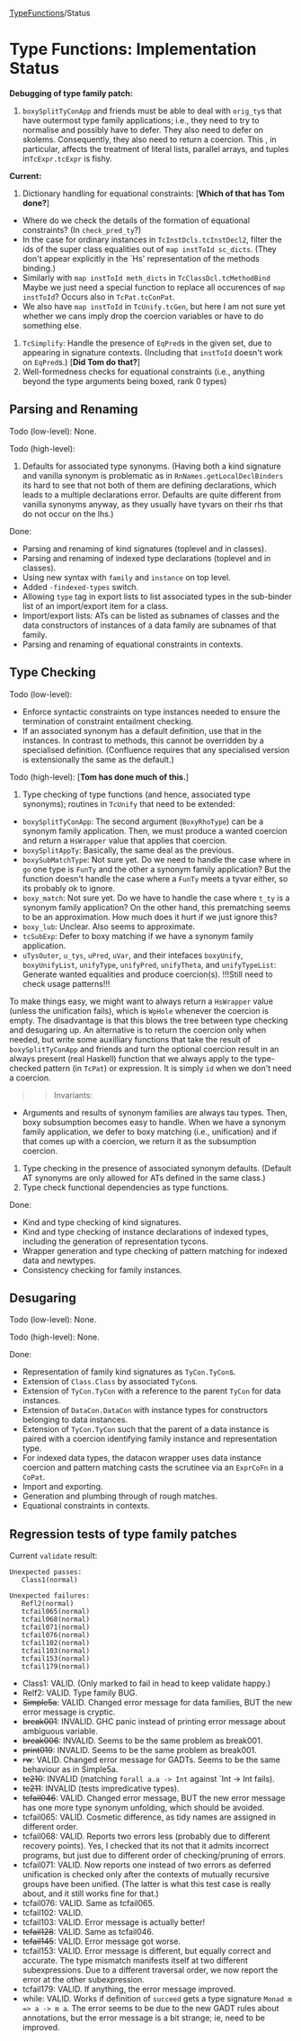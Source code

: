 
[TypeFunctions](type-functions)/Status


# Type Functions: Implementation Status



**Debugging of type family patch:**


1. `boxySplitTyConApp` and friends must be able to deal with `orig_ty`s that have outermost type family applications; i.e., they need to try to normalise and possibly have to defer.  They also need to defer on skolems.  Consequently, they also need to return a coercion.  This , in particular, affects the treatment of literal lists, parallel arrays, and tuples in`TcExpr.tcExpr` is fishy.


**Current:**


1. Dictionary handling for equational constraints: \[**Which of that has Tom done?**\]

  - Where do we check the details of the formation of equational constraints?  (In `check_pred_ty`?)
  - In the case for ordinary instances in `TcInstDcls.tcInstDecl2`, filter the ids of the super class equalities out of `map instToId sc_dicts`.  (They don't appear explicitly in the \`Hs' representation of the methods binding.)
  - Similarly with `map instToId meth_dicts` in `TcClassDcl.tcMethodBind`  Maybe we just need a special function to replace all occurences of `map instToId`?  Occurs also in `TcPat.tcConPat`.
  - We also have `map instToId` in `TcUnify.tcGen`, but here I am not sure yet whether we cans imply drop the coercion variables or have to do something else.
1. `TcSimplify`: Handle the presence of `EqPred`s in the given set, due to appearing in signature contexts.  (Including that `instToId` doesn't work on `EqPred`s.)  \[**Did Tom do that?**\]
1. Well-formedness checks for equational constraints (i.e., anything beyond the type arguments being boxed, rank 0 types)

## Parsing and Renaming



Todo (low-level): None.



Todo (high-level):


1. Defaults for associated type synonyms.  (Having both a kind signature and vanilla synonym is problematic as in `RnNames.getLocalDeclBinders` its hard to see that not both of them are defining declarations, which leads to a multiple declarations error.  Defaults are quite different from vanilla synonyms anyway, as they usually have tyvars on their rhs that do not occur on the lhs.)


Done:


- Parsing and renaming of kind signatures (toplevel and in classes).
- Parsing and renaming of indexed type declarations (toplevel and in classes).
- Using new syntax with `family` and `instance` on top level.
- Added `-findexed-types` switch.
- Allowing `type` tag in export lists to list associated types in the sub-binder list of an import/export item for a class.
- Import/export lists: ATs can be listed as subnames of classes and the data constructors of instances of a data family are subnames of that family.
- Parsing and renaming of equational constraints in contexts.

## Type Checking



Todo (low-level):


- Enforce syntactic constraints on type instances needed to ensure the termination of constraint entailment checking.
- If an associated synonym has a default definition, use that in the instances.  In contrast to methods, this cannot be overridden by a specialised definition.  (Confluence requires that any specialised version is extensionally the same as the default.)


Todo (high-level): \[**Tom has done much of this.**\]


1. Type checking of type functions (and hence, associated type synonyms); routines in `TcUnify` that need to be extended:

  - `boxySplitTyConApp`: The second argument (`BoxyRhoType`) can be a synonym family application.  Then, we must produce a wanted coercion and return a `HsWrapper` value that applies that coercion.
  - `boxySplitAppTy`: Basically, the same deal as the previous.
  - `boxySubMatchType`: Not sure yet.  Do we need to handle the case where in `go` one type is `FunTy` and the other a synonym family application?  But the function doesn't handle the case where a `FunTy` meets a tyvar either, so its probably ok to ignore.
  - `boxy_match`: Not sure yet.  Do we have to handle the case where `t_ty` is a synonym family application?  On the other hand, this prematching seems to be an approximation.  How much does it hurt if we just  ignore this?
  - `boxy_lub`: Unclear.  Also seems to approximate.
  - `tcSubExp`: Defer to boxy matching if we have a synonym family application.
  - `uTysOuter`, `u_tys`, `uPred`, `uVar`, and their intefaces `boxyUnify`, `boxyUnifyList`, `unifyType`, `unifyPred`, `unifyTheta`, and `unifyTypeList`: Generate wanted equalities and produce coercion(s).  !!!Still need to check usage patterns!!!

  To make things easy, we might want to always return a `HsWrapper` value (unless the unification fails), which is `WpHole` whenever the coercion is empty.  The disadvantage is that this blows the tree between type checking and desugaring up.  An alternative is to return the coercion only when needed, but write some auxilliary functions that take the result of `boxySplitTyConApp` and friends and turn the optional coercion result in an always present (real Haskell) function that we always apply to the type-checked pattern (in `TcPat`) or expression.  It is simply `id` when we don't need a coercion.

>
> >
> >
> > Invariants:
> >
> >
>

- Arguments and results of synonym families are always tau types.  Then, boxy subsumption becomes easy to handle.  When we have a synonym family application, we defer to boxy matching (i.e., unification) and if that comes up with a coercion, we return it as the subsumption coercion.

1. Type checking in the presence of associated synonym defaults.  (Default AT synonyms are only allowed for ATs defined in the same class.)
1. Type check functional dependencies as type functions.


Done: 


- Kind and type checking of kind signatures.
- Kind and type checking of instance declarations of indexed types, including the generation of representation tycons.
- Wrapper generation and type checking of pattern matching for indexed data and newtypes.
- Consistency checking for family instances.

## Desugaring



Todo (low-level): None.



Todo (high-level): None.



Done:


- Representation of family kind signatures as `TyCon.TyCon`s.
- Extension of `Class.Class` by associated `TyCon`s.
- Extension of `TyCon.TyCon` with a reference to the parent `TyCon` for data instances.
- Extension of `DataCon.DataCon` with instance types for constructors belonging to data instances.
- Extension of `TyCon.TyCon` such that the parent of a data instance is paired with a coercion identifying family instance and representation type.
- For indexed data types, the datacon wrapper uses data instance coercion and pattern matching casts the scrutinee via an `ExprCoFn` in a `CoPat`.
- Import and exporting.
- Generation and plumbing through of rough matches.
- Equational constraints in contexts.

## Regression tests of type family patches



Current `validate` result:


```wiki
Unexpected passes:
   Class1(normal)

Unexpected failures:
   Refl2(normal)
   tcfail065(normal)
   tcfail068(normal)
   tcfail071(normal)
   tcfail076(normal)
   tcfail102(normal)
   tcfail103(normal)
   tcfail153(normal)
   tcfail179(normal)
```

- Class1: VALID.  (Only marked to fail in head to keep validate happy.)
- Relf2: VALID. Type family BUG.
- ~~Simple5a~~: VALID. Changed error message for data families, BUT the new error message is cryptic.
- ~~break001~~: INVALID.  GHC panic instead of printing error message about ambiguous variable.
- ~~break006~~: INVALID.  Seems to be the same problem as break001.
- ~~print019~~: INVALID.  Seems to be the same problem as break001.
- ~~rw~~: VALID. Changed error message for GADTs.  Seems to be the same behaviour as in Simple5a. 
- ~~tc210~~: INVALID (matching `forall a.a -> Int` against \`Int -\> Int fails).
- ~~tc211~~: INVALID (tests impredicative types).
- ~~tcfail046~~: VALID.  Changed error message, BUT the new error message has one more type synonym unfolding, which should be avoided.
- tcfail065: VALID.  Cosmetic difference, as tidy names are assigned in different order.
- tcfail068: VALID.  Reports two errors less (probably due to different recovery points).  Yes, I checked that its not that it admits incorrect programs, but just due to different order of checking/pruning of errors.
- tcfail071: VALID.  Now reports one instead of two errors as deferred unification is checked only after the contexts of mutually recursive groups have been unified.  (The latter is what this test case is really about, and it still works fine for that.)
- tcfail076: VALID.  Same as tcfail065.
- tcfail102: VALID.
- tcfail103: VALID.  Error message is actually better!
- ~~tcfail128~~: VALID. Same as tcfail046.
- ~~tcfail145~~: VALID. Error message got worse.
- tcfail153: VALID.  Error message is different, but equally correct and accurate.  The type mismatch manifests itself at two different subexpressions.  Due to a different traversal order, we now report the error at the other subexpression.
- tcfail179: VALID.  If anything, the error message improved.
- while: VALID. Works if definition of `succeed` gets a type signature `Monad m => a -> m a`.  The error seems to be due to the new GADT rules about annotations, but the error message is a bit strange; ie, need to be improved.
